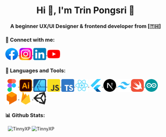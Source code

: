 <h1 align="center">Hi 👋, I'm Trin Pongsri 🧊</h1>
<h3 align="center">A beginner UX/UI Designer & frontend developer from [🇹🇭]</h3>

### 📱 Connect with me:
<p align="left">
  <a href="https://fb.com/trinpsri.11" target="blank" rel="noreferrer">
    <img align="center"
    src="https://raw.githubusercontent.com/TinnyXP/TinnyXP/500c860ebc333636fc9da4f587baf964b955b44f/SVG/Facebook.svg"
    alt="trin.psri"
    height="38" width="40"
    />
  </a>
  <a href="https://instagram.com/trinpsri.11" target="blank" rel="noreferrer">
    <img align="center"
    src="https://raw.githubusercontent.com/TinnyXP/TinnyXP/500c860ebc333636fc9da4f587baf964b955b44f/SVG/Instagram.svg"
    alt="trinpsri.11"
    height="38" width="40"
    />
  </a>
  <a href="https://linkedin.com/in/trinpsri11/" target="blank" rel="noreferrer">
    <img align="center"
    src="https://raw.githubusercontent.com/TinnyXP/TinnyXP/ce815361744dd7525b9f3a4773f44666bcaccb7d/SVG/Linkedin.svg"
    alt="trin.psri"
    height="38" width="40"
    />
  </a>
  <a href="https://youtube.com/@TinnyXP" target="blank" rel="noreferrer">
    <img align="center"
    src="https://raw.githubusercontent.com/TinnyXP/TinnyXP/a0f512eeb2af4cfd2cfb2668f72462d933ea20e7/SVG/Youtube.svg"
    alt="trin.psri"
    height="38" width="40"
    />
  </a> 
</p>

### 🔧 Languages and Tools:
<p align="left">
  <a href="https://www.figma.com/" target="_blank" rel="noreferrer">
    <img align="center"
    src="https://raw.githubusercontent.com/TinnyXP/TinnyXP/500c860ebc333636fc9da4f587baf964b955b44f/SVG/Figma.svg"
    alt="Figma"
    width="40" height="40"
    />
  </a>
  <a href="https://www.adobe.com/th_en/products/illustrator.html" target="_blank" rel="noreferrer">
    <img align="center"
    src="https://raw.githubusercontent.com/TinnyXP/TinnyXP/500c860ebc333636fc9da4f587baf964b955b44f/SVG/illustrator.svg"
    alt="illustrator"
    width="40" height="40"
    />
  </a>
  <a href="https://affinity.serif.com/en-us/designer" target="_blank" rel="noreferrer">
    <img align="center"
    src="https://raw.githubusercontent.com/TinnyXP/TinnyXP/500c860ebc333636fc9da4f587baf964b955b44f/SVG/AffDesign.svg"
    alt="Affinity Design" 
    width="40" height="40"
    />
  </a> 
  <a href="https://developer.mozilla.org/en-US/docs/Web/JavaScript" target="_blank" rel="noreferrer">
    <img align="center"
    src="https://raw.githubusercontent.com/TinnyXP/TinnyXP/500c860ebc333636fc9da4f587baf964b955b44f/SVG/JavaS.svg" 
    alt="Javascript" 
    width="40" height="40"
    />
  </a> 
  <a href="https://www.typescriptlang.org" target="_blank" rel="noreferrer">
    <img align="center"
    src="https://raw.githubusercontent.com/TinnyXP/TinnyXP/500c860ebc333636fc9da4f587baf964b955b44f/SVG/TypeS.svg"
    alt="Typescript"
    width="40" height="40"
    />
  </a> 
  <a href="https://react.dev" target="_blank" rel="noreferrer">
    <img align="center"
    src="https://raw.githubusercontent.com/TinnyXP/TinnyXP/500c860ebc333636fc9da4f587baf964b955b44f/SVG/ReactJS.svg" 
    alt="ReactJS"
    width="40" height="40"
    />
  </a>
  <a href="https://flutter.dev/" target="_blank" rel="noreferrer">
    <img align="center"
    src="https://raw.githubusercontent.com/TinnyXP/TinnyXP/029a19b3f9cf5fd583e71717914ba199a51fb45a/SVG/Flutter.svg"
    alt="Flutter"
    width="40" height="40"
    />
  </a>
  <a href="https://nextjs.org" target="_blank" rel="noreferrer">
    <img align="center"
    src="https://raw.githubusercontent.com/TinnyXP/TinnyXP/500c860ebc333636fc9da4f587baf964b955b44f/SVG/NextJS.svg"
    alt="NextJS"
    width="40" height="40"
    />
  </a>
  <a href="https://tailwindcss.com/" target="_blank" rel="noreferrer">
    <img align="center"
    src="https://raw.githubusercontent.com/TinnyXP/TinnyXP/029a19b3f9cf5fd583e71717914ba199a51fb45a/SVG/TailwindCSS.svg"
    alt="TailwindCSS"
    width="40" height="40"
    />
  </a>
  <a href="https://developer.apple.com/swift" target="_blank" rel="noreferrer">
    <img align="center"
    src="https://raw.githubusercontent.com/TinnyXP/TinnyXP/500c860ebc333636fc9da4f587baf964b955b44f/SVG/Swift.svg"
    alt="Swift" 
    width="40" height="40"
    />
  </a>
  <a href="https://www.arduino.cc/" target="_blank" rel="noreferrer">
    <img align="center"
    src="https://raw.githubusercontent.com/TinnyXP/TinnyXP/f5a5274a08a079b963e6040d2151b3d7060b911b/SVG/Arduino.svg" 
    alt="Arduino" 
    width="40" height="40"
    />
  </a>
  <a href="https://cloud.google.com/dialogflow" target="_blank" rel="noreferrer">
    <img align="center"
    src="https://raw.githubusercontent.com/TinnyXP/TinnyXP/500c860ebc333636fc9da4f587baf964b955b44f/SVG/Dialogflow.svg" 
    alt="Dialogflow"
    width="40" height="40"
    />
  </a>
  <a href="https://firebase.google.com/" target="_blank" rel="noreferrer">
    <img align="center"
    src="https://raw.githubusercontent.com/TinnyXP/TinnyXP/029a19b3f9cf5fd583e71717914ba199a51fb45a/SVG/Firebase.svg"
    alt="Firebase"
    width="40" height="40"
    />
  </a>
  <a href="https://unity.com/" target="_blank" rel="noreferrer">
    <img align="center"
    src="https://raw.githubusercontent.com/TinnyXP/TinnyXP/510695290b4651c56510d103bece0ffb70581980/SVG/Unity.svg"
    alt="Unity"
    width="40" height="40"
    />
  </a>
</p>


### 📊 Github Stats:
<p align="left">&nbsp;
  <img align="center"
  src="https://github-readme-stats.vercel.app/api?username=tinnyxp&show_icons=true&theme=cobalt&title_color=c4ccd4&text_color=c4ccd4&bg_color=11151b&hide_border=true&locale=en" 
  alt="TinnyXP" />
  <img align="center"
  src="https://github-readme-stats.vercel.app/api/top-langs?username=tinnyxp&show_icons=true&theme=cobalt&title_color=c4ccd4&text_color=c4ccd4&bg_color=11151b&hide_border=true&locale=en&layout=compact" 
  alt="TinnyXP" />
</p>

